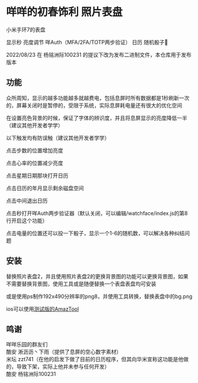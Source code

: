 # 咩咩的初春饰利 照片表盘
小米手环7的表盘

显示秒 亮度调节 咩Auth（MFA/2FA/TOTP两步验证） 日历 随机骰子🎲

2022/08/23 在 杨铭洲际100231 的提议下改为发布二进制文件，本仓库用于发布版本

## 功能
众所周知，显示的越多功能越多就越费电，包括息屏时所有数据都是1秒刷新一次的，屏幕关闭时是暂停的，受限于系统，实际息屏耗电量还有很大的优化空间

在设置亮色背景的时候，保证了字体的辨识度，并且将息屏显示的亮度降低一半（建议其他开发者学学）

以下触发均有防误触（建议其他开发者学学）

点击步数的位置增加亮度

点击心率的位置减少亮度

点击星期日期那块打开日历

点击日历的年月显示剩余磁盘空间

点击中间退出日历

点击秒打开咩Auth两步验证器（默认关闭，可以编辑/watchface/index.js的第8行开启这个功能）

点击电量的位置还可以投一下骰子，显示一个1-6的随机数，可以解决各种纠结问题

## 安装
替换照片表盘2，并且使用照片表盘2的更换背景图的功能可以更换背景图，如果不需要替换背景图，使用工具或是随便替换一个表盘表盘均可安装

或是使用ps制作192x490分辨率的png8，并使用工具转换，替换表盘中的bg.png

ios可以使用[测试版的AmazTool](https://testflight.apple.com/join/Q2Rl3rq0)

## 鸣谢
咩咩乐园的群友们  
酷安 淅沥沥丶下雨（提供了息屏的空心数字素材）  
米坛 zzt741（在他的启发下做了目前的日历程序，但其向华米宣称这功能是他做的，导致下架，实际上他并未参与任何开发）  
酷安 杨铭洲际100231 